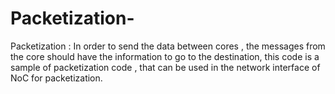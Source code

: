 # Packetization-
Packetization : In order to send the data between cores , the messages from the core should have the information to go to the destination, 
this code is a sample of packetization code , that can be used in the network interface of NoC for packetization.
